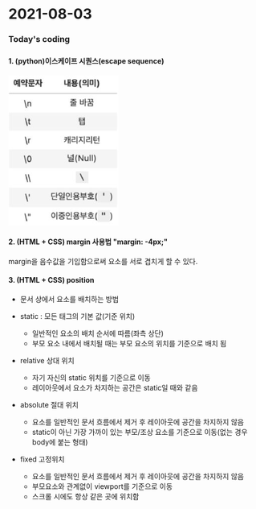 # 2021-08-03



### Today's coding



### 

#### 1. (python)이스케이프 시퀀스(escape sequence)

![캡처](README/%EC%BA%A1%EC%B2%98.JPG)



#### 2. (HTML + CSS) margin 사용법 "margin: -4px;"

margin을 음수값을 기입함으로써 요소를 서로 겹치게 할 수 있다.





#### 3. (HTML + CSS) position

* 문서 상에서 요소를 배치하는 방법
* static : 모든 태그의 기본 값(기준 위치)
  * 일반적인 요소의 배치 순서에 따름(좌측 상단)
  * 부모 요소 내에서 배치될 때는 부모 요소의 위치를 기준으로 배치 됨



* relative 상대 위치
  * 자기 자신의 static 위치를 기준으로 이동
  * 레이아웃에서 요소가 차지하는 공간은 static일 때와 같음
* absolute 절대 위치
  * 요소를 일반적인 문서 흐름에서 제거 후 레이아웃에 공간을 차지하지 않음
  * static이 아닌 가장 가까이 있는 부모/조상 요소를 기준으로 이동(없는 경우 body에 붙는 형태)
* fixed 고정위치
  * 요소를 일반적인 문서 흐름에서 제거 후 레이아웃에 공간을 차지하지 않음
  * 부모요소와 관계없이 viewport를 기준으로 이동
  * 스크롤 시에도 항상 같은 곳에 위치함

